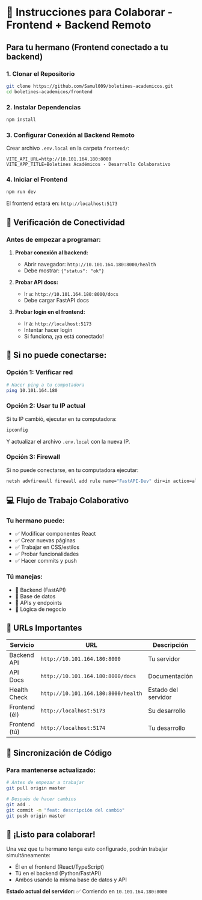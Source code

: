 # 🤝 Instrucciones para Colaborar - Frontend + Backend Remoto

## Para tu hermano (Frontend conectado a tu backend)

### 1. **Clonar el Repositorio**
```bash
git clone https://github.com/Samul009/boletines-academicos.git
cd boletines-academicos/frontend
```

### 2. **Instalar Dependencias**
```bash
npm install
```

### 3. **Configurar Conexión al Backend Remoto**

Crear archivo `.env.local` en la carpeta `frontend/`:
```
VITE_API_URL=http://10.101.164.180:8000
VITE_APP_TITLE=Boletines Académicos - Desarrollo Colaborativo
```

### 4. **Iniciar el Frontend**
```bash
npm run dev
```

El frontend estará en: `http://localhost:5173`

## 🔧 **Verificación de Conectividad**

### Antes de empezar a programar:

1. **Probar conexión al backend:**
   - Abrir navegador: `http://10.101.164.180:8000/health`
   - Debe mostrar: `{"status": "ok"}`

2. **Probar API docs:**
   - Ir a: `http://10.101.164.180:8000/docs`
   - Debe cargar FastAPI docs

3. **Probar login en el frontend:**
   - Ir a: `http://localhost:5173`
   - Intentar hacer login
   - Si funciona, ¡ya está conectado!

## 🚨 **Si no puede conectarse:**

### Opción 1: Verificar red
```bash
# Hacer ping a tu computadora
ping 10.101.164.180
```

### Opción 2: Usar tu IP actual
Si tu IP cambió, ejecutar en tu computadora:
```bash
ipconfig
```
Y actualizar el archivo `.env.local` con la nueva IP.

### Opción 3: Firewall
Si no puede conectarse, en tu computadora ejecutar:
```bash
netsh advfirewall firewall add rule name="FastAPI-Dev" dir=in action=allow protocol=TCP localport=8000
```

## 💻 **Flujo de Trabajo Colaborativo**

### Tu hermano puede:
- ✅ Modificar componentes React
- ✅ Crear nuevas páginas
- ✅ Trabajar en CSS/estilos
- ✅ Probar funcionalidades
- ✅ Hacer commits y push

### Tú manejas:
- 🔧 Backend (FastAPI)
- 🔧 Base de datos
- 🔧 APIs y endpoints
- 🔧 Lógica de negocio

## 📱 **URLs Importantes**

| Servicio | URL | Descripción |
|----------|-----|-------------|
| Backend API | `http://10.101.164.180:8000` | Tu servidor |
| API Docs | `http://10.101.164.180:8000/docs` | Documentación |
| Health Check | `http://10.101.164.180:8000/health` | Estado del servidor |
| Frontend (él) | `http://localhost:5173` | Su desarrollo |
| Frontend (tú) | `http://localhost:5174` | Tu desarrollo |

## 🔄 **Sincronización de Código**

### Para mantenerse actualizado:
```bash
# Antes de empezar a trabajar
git pull origin master

# Después de hacer cambios
git add .
git commit -m "feat: descripción del cambio"
git push origin master
```

## 🎯 **¡Listo para colaborar!**

Una vez que tu hermano tenga esto configurado, podrán trabajar simultáneamente:
- Él en el frontend (React/TypeScript)
- Tú en el backend (Python/FastAPI)
- Ambos usando la misma base de datos y API

**Estado actual del servidor:** ✅ Corriendo en `10.101.164.180:8000`